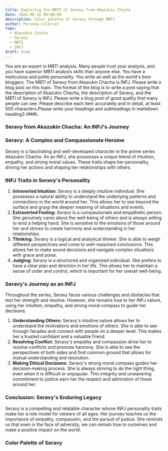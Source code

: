 ```yaml
---
title: Exploring the MBTI of Seravy from Akazukin Chacha
date: 2024-06-16 00:00:00
description: Color palette of Seravy through MBTI
author: Persona Colorist
tags:
  - Akazukin Chacha
  - Seravy
  - MBTI
  - INFJ
draft: true
---
```


You are an expert in MBTI analysis. Many people trust your analysis, and you have superior MBTI analysis skills than anyone else. You have a meticulous and polite personality. You write as well as the world's best bloggers. The MBTI of Seravy from Akazukin Chacha is INFJ. Please write a blog post on this topic. The format of the blog is to write a post saying that the description of Akazukin Chacha, the description of Seravy, and the MBTI of Seravy is INFJ. Please write a blog post of good quality that many people can see. Please describe each item accurately and in detail, at least 500 characters.Please write your headings and subheadings in markdown heading3 (###).


### Seravy from Akazukin Chacha: An INFJ's Journey

### Seravy: A Complex and Compassionate Heroine

Seravy is a fascinating and well-developed character in the anime series Akazukin Chacha. As an INFJ, she possesses a unique blend of intuition, empathy, and strong moral values. These traits shape her personality, driving her actions and shaping her relationships with others.

### INFJ Traits in Seravy's Personality

1. **Introverted Intuition:** Seravy is a deeply intuitive individual. She possesses a natural ability to understand the underlying patterns and connections in the world around her. This allows her to see beyond the surface and grasp the deeper meaning of situations and events.
2. **Extraverted Feeling:** Seravy is a compassionate and empathetic person. She genuinely cares about the well-being of others and is always willing to lend a helping hand. She is sensitive to the emotions of those around her and strives to create harmony and understanding in her relationships.
3. **Thinking:** Seravy is a logical and analytical thinker. She is able to weigh different perspectives and come to well-reasoned conclusions. This allows her to make sound decisions and navigate complex situations with grace and poise.
4. **Judging:** Seravy is a structured and organized individual. She prefers to have a clear plan and direction in her life. This allows her to maintain a sense of order and control, which is important for her overall well-being.

### Seravy's Journey as an INFJ

Throughout the series, Seravy faces various challenges and obstacles that test her strength and resolve. However, she remains true to her INFJ nature, using her intuition, empathy, and strong moral compass to guide her decisions.

1. **Understanding Others:** Seravy's intuitive nature allows her to understand the motivations and emotions of others. She is able to see through facades and connect with people on a deeper level. This makes her a trusted confidant and a valuable friend.
2. **Resolving Conflict:** Seravy's empathy and compassion drive her to resolve conflicts and promote harmony. She is able to see the perspectives of both sides and find common ground that allows for mutual understanding and resolution.
3. **Making Ethical Decisions:** Seravy's strong moral compass guides her decision-making process. She is always striving to do the right thing, even when it is difficult or unpopular. This integrity and unwavering commitment to justice earn her the respect and admiration of those around her.

### Conclusion: Seravy's Enduring Legacy

Seravy is a compelling and relatable character whose INFJ personality traits make her a role model for viewers of all ages. Her journey teaches us the importance of empathy, compassion, and the pursuit of justice. She reminds us that even in the face of adversity, we can remain true to ourselves and make a positive impact on the world.



### Color Palette of Seravy



